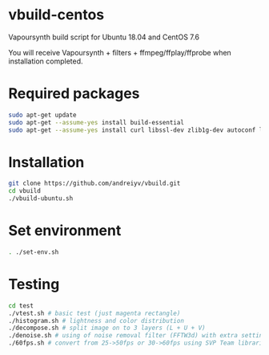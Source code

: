 # vbuild-centos
Vapoursynth build script for Ubuntu 18.04 and CentOS 7.6

You will receive Vapoursynth + filters + ffmpeg/ffplay/ffprobe when installation completed.

# Required packages
```bash
sudo apt-get update
sudo apt-get --assume-yes install build-essential
sudo apt-get --assume-yes install curl libssl-dev zlib1g-dev autoconf libtool autogen shtool pkg-config nasm yasm cmake libsdl2-2.0 libsdl2-dev
```
# Installation
```bash
git clone https://github.com/andreiyv/vbuild.git
cd vbuild
./vbuild-ubuntu.sh
```
# Set environment 
```bash
. ./set-env.sh
```
# Testing
```bash
cd test
./vtest.sh # basic test (just magenta rectangle)
./histogram.sh # lightness and color distribution
./decompose.sh # split image on to 3 layers (L + U + V)
./denoise.sh # using of noise removal filter (FFTW3d) with extra settings (soft effect)
./60fps.sh # convert from 25->50fps or 30->60fps using SVP Team libraries 
```
